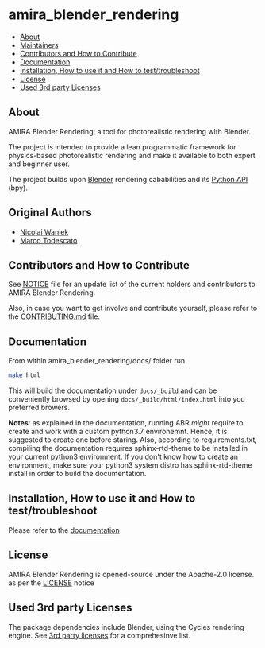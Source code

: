 # amira_blender_rendering

* [About](#about)
* [Maintainers](#authors)
* [Contributors and How to Contribute](#contributors)
* [Documentation](#docs)
* [Installation, How to use it and How to test/troubleshoot](#use)
* [License](#license)
* [Used 3rd party Licenses](#licenses)


## About<a name="about"></a>

AMIRA Blender Rendering: a tool for photorealistic rendering with Blender.

The project is intended to provide a lean programmatic framework for
physics-based photorealistic rendering and make it available to both expert
and beginner user.

The project builds upon [Blender](https://www.blender.org) rendering cababilities and its [Python API](https://docs.blender.org/api/current/index.html) (bpy).


## Original Authors<a name="authors"></a>

* [Nicolai Waniek](mailto:Nicolai.Waniek@de.bosch.com)
* [Marco Todescato](mailto:Marco.Todescato@de.bosch.com)


## Contributors and How to Contribute<a name="contributors"></a>

See [NOTICE](./NOTICE) file for an update list of the current holders
and contributors to AMIRA Blender Rendering.

Also, in case you want to get involve and contribute yourself, please
refer to the [CONTRIBUTING.md](./CONTRIBUTING.md) file.


## Documentation<a name="docs"></a>

From within amira_blender_rendering/docs/ folder run

```bash
make html
```

This will build the documentation under `docs/_build` and can be conveniently
browsed by opening `docs/_build/html/index.html` into you preferred browers.

**Notes**: as explained in the documentation, running ABR *might* require to create
and work with a custom python3.7 environemnt. Hence, it is suggested to create 
one before staring. Also, according to requirements.txt, compiling the documentation 
requires sphinx-rtd-theme to be installed in your current python3 environment.
If you don't know how to create an environment, make sure your python3 system 
distro has sphinx-rtd-theme install in order to build the documentation.


## Installation, How to use it and How to test/troubleshoot<a name="use"></a>

Please refer to the [documentation](#docs)


## License<a name="license"></a>

AMIRA Blender Rendering is opened-source under the Apache-2.0 license. 
as per the [LICENSE](./LICENSE) notice


## Used 3rd party Licenses<a name="licenses"></a>
 
The package dependencies include Blender, using the Cycles rendering engine.
See [3rd party licenses](./3rd-party-licenses.md) for a comprehesinve list.
